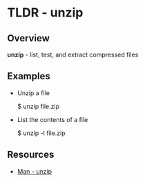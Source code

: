 TLDR - unzip
==========

Overview
--------

**unzip** - list, test, and extract compressed files

Examples
--------

- Unzip a file

	$ unzip file.zip

- List the contents of a file

	$ unzip -l file.zip

Resources
---------

- [Man - unzip](http://linux.die.net/man/1/unzip)